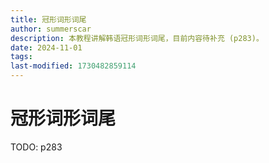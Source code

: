 ```yaml
---
title: 冠形词形词尾
author: summerscar
description: 本教程讲解韩语冠形词形词尾，目前内容待补充 (p283)。
date: 2024-11-01
tags:
last-modified: 1730482859114
---
```

# 冠形词形词尾
TODO: p283
